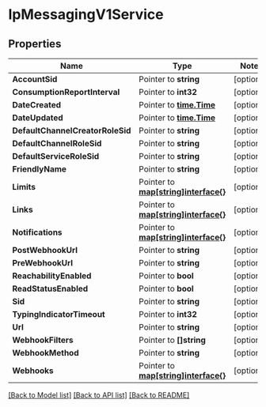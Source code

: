 # IpMessagingV1Service

## Properties
Name | Type | Notes
------------ | ------------- | -------------
**AccountSid** | Pointer to **string** | [optional] 
**ConsumptionReportInterval** | Pointer to **int32** | [optional] 
**DateCreated** | Pointer to [**time.Time**](time.Time.md) | [optional] 
**DateUpdated** | Pointer to [**time.Time**](time.Time.md) | [optional] 
**DefaultChannelCreatorRoleSid** | Pointer to **string** | [optional] 
**DefaultChannelRoleSid** | Pointer to **string** | [optional] 
**DefaultServiceRoleSid** | Pointer to **string** | [optional] 
**FriendlyName** | Pointer to **string** | [optional] 
**Limits** | Pointer to [**map[string]interface{}**](.md) | [optional] 
**Links** | Pointer to [**map[string]interface{}**](.md) | [optional] 
**Notifications** | Pointer to [**map[string]interface{}**](.md) | [optional] 
**PostWebhookUrl** | Pointer to **string** | [optional] 
**PreWebhookUrl** | Pointer to **string** | [optional] 
**ReachabilityEnabled** | Pointer to **bool** | [optional] 
**ReadStatusEnabled** | Pointer to **bool** | [optional] 
**Sid** | Pointer to **string** | [optional] 
**TypingIndicatorTimeout** | Pointer to **int32** | [optional] 
**Url** | Pointer to **string** | [optional] 
**WebhookFilters** | Pointer to **[]string** | [optional] 
**WebhookMethod** | Pointer to **string** | [optional] 
**Webhooks** | Pointer to [**map[string]interface{}**](.md) | [optional] 

[[Back to Model list]](../README.md#documentation-for-models) [[Back to API list]](../README.md#documentation-for-api-endpoints) [[Back to README]](../README.md)


